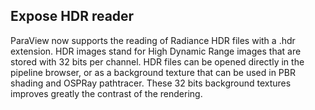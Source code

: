 ## Expose HDR reader

ParaView now supports the reading of Radiance HDR files with a .hdr extension.
HDR images stand for High Dynamic Range images that are stored with 32 bits per channel.
HDR files can be opened directly in the pipeline browser, or as a background texture that can be used in PBR shading and OSPRay pathtracer.
These 32 bits background textures improves greatly the contrast of the rendering.
